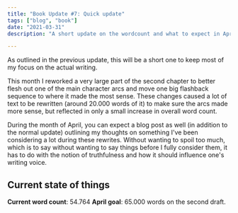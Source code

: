 ```yaml
---
title: "Book Update #7: Quick update"
tags: ["blog", "book"]
date: "2021-03-31"
description: "A short update on the wordcount and what to expect in April."

---
```


As outlined in the previous update, this will be a short one to keep most of my focus on the actual writing.

This month I reworked a very large part of the second chapter to better flesh out one of the main character arcs and move one big flashback sequence to where it made the most sense. These changes caused a lot of text to be rewritten (around 20.000 words of it) to make sure the arcs made more sense, but reflected in only a small increase in overall word count. 

During the month of April, you can expect a blog post as well (in addition to the normal update) outlining my thoughts on something I've been considering a lot during these rewrites. Without wanting to spoil too much, which is to say without wanting to say things before I fully consider them, it has to do with the notion of truthfulness and how it should influence one's writing voice.

## Current state of things

**Current word count**: 54.764
**April goal**: 65.000 words on the second draft.